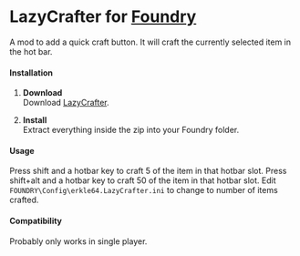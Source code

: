 # LazyCrafter for [Foundry](https://www.foundry-game.com/)

A mod to add a quick craft button.  It will craft the currently selected item in the hot bar.

#### Installation

1. **Download**  
Download [LazyCrafter](https://github.com/erkle64/LazyCrafter/releases).

2. **Install**  
Extract everything inside the zip into your Foundry folder.

#### Usage

Press shift and a hotbar key to craft 5 of the item in that hotbar slot.
Press shift+alt and a hotbar key to craft 50 of the item in that hotbar slot.
Edit `FOUNDRY\Config\erkle64.LazyCrafter.ini` to change to number of items crafted.

#### Compatibility

Probably only works in single player.
